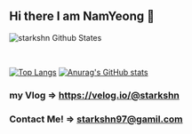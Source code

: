 ## Hi there I am NamYeong 👋

![starkshn Github States](https://github-readme-stats.vercel.app/api?username=starkshn&show_icons=true&title_color=fff&icon_color=79ff97&text_color=9f9f9f&bg_color=151515)

<br />

[![Top Langs](https://github-readme-stats.vercel.app/api/top-langs/?username=starkshn&_icons=true&layout=compact)](https://github.com/sochubert/github-readme-stats)
[![Anurag's GitHub stats](https://github-readme-stats.vercel.app/api?username=starkshn)](https://github.com/anuraghazra/github-readme-stats)


### my Vlog => https://velog.io/@starkshn
### Contact Me! => starkshn97@gamil.com
<!--
**starkshn/starkshn** is a ✨ _special_ ✨ repository because its `README.md` (this file) appears on your GitHub profile.

Here are some ideas to get you started:

 🔭 I’m currently working on ...
 🌱 I’m currently learning ...
 👯 I’m looking to collaborate on ...
 🤔 I’m looking for help with ...
 💬 Ask me about ...
 📫 How to reach me: ...
 😄 Pronouns: ...
 ⚡ Fun fact: ...


